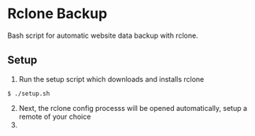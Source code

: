 # Rclone Backup
Bash script for automatic website data backup with rclone.


## Setup
1. Run the setup script which downloads and installs rclone
```
$ ./setup.sh
```
2. Next, the rclone config processs will be opened automatically, setup a remote of your choice
3. 
